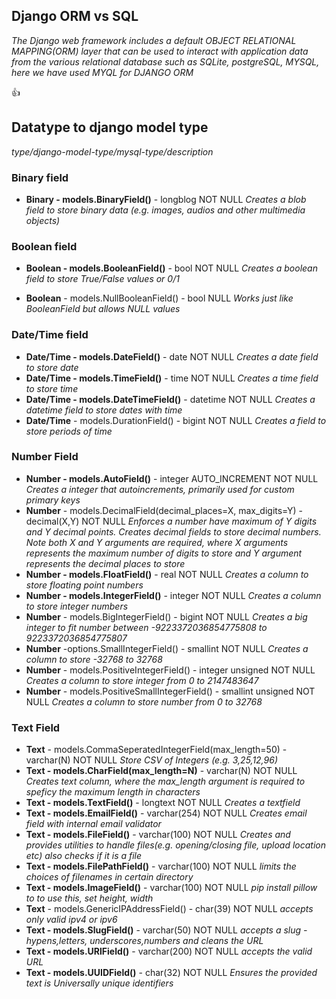## Django ORM vs SQL



_The Django web framework includes a default OBJECT RELATIONAL MAPPING(ORM)  layer that can be used to interact with application data from the various relational database such as SQLite, postgreSQL, MYSQL, here we have used MYQL for DJANGO ORM_

:+1:

## Datatype to django model type

_type/django-model-type/mysql-type/description_

### Binary field
 
- **Binary - models.BinaryField()** - longblog NOT NULL *Creates a blob field to store binary data (e.g. images, audios and other multimedia objects)*


### Boolean field

- **Boolean - models.BooleanField()** - bool NOT NULL *Creates a boolean field to store True/False values or 0/1*

- **Boolean** - models.NullBooleanField() - bool NULL *Works just like BooleanField but allows NULL values*


### Date/Time field

- **Date/Time - models.DateField()** - date NOT NULL *Creates a date field to store date*
- **Date/Time - models.TimeField()** - time NOT NULL *Creates a time field to store time*
- **Date/Time - models.DateTimeField()** - datetime NOT NULL *Creates a datetime field to store dates with time*
- **Date/Time** - models.DurationField() - bigint NOT NULL *Creates a field to store periods of time*

### Number Field

- **Number - models.AutoField()** - integer AUTO_INCREMENT NOT NULL *Creates a integer that autoincrements, primarily used for custom primary keys*
- **Number** - models.DecimalField(decimal_places=X, max_digits=Y) - decimal(X,Y) NOT NULL *Enforces a number have maximum of Y digits and Y decimal points. Creates decimal fields to store decimal numbers. Note both X and Y arguments are required, where X arguments represents the maximum number of digits to store and Y argument represents the decimal places to store*
- **Number - models.FloatField()** - real NOT NULL *Creates a column to store floating point numbers*
- **Number - models.IntegerField()** - integer NOT NULL *Creates a column to store integer numbers*
- **Number** - models.BigIntegerField() - bigint NOT NULL *Creates a big integer to fit number between -9223372036854775808 to 9223372036854775807*
- **Number** -options.SmallIntegerField() - smallint NOT NULL *Creates a column to store -32768 to 32768*
- **Number** - models.PositiveIntegerField() - integer unsigned NOT NULL *Creates a column to store integer from 0 to 2147483647*
- **Number** - models.PositiveSmallIntegerField() - smallint unsigned NOT NULL *Creates a column to store number from 0 to 32768*

### Text Field
- **Text** - models.CommaSeperatedIntegerField(max_length=50) -varchar(N) NOT NULL *Store CSV of Integers (e.g. 3,25,12,96)*
- **Text - models.CharField(max_length=N)**  - varchar(N) NOT NULL *Creates text column, where the max_length argument is required to speficy the maximum length in characters*
- **Text - models.TextField()** - longtext NOT NULL *Creates a textfield*
- **Text - models.EmailField()** - varchar(254) NOT NULL *Creates email field with internal email validator* 
- **Text - models.FileField()** - varchar(100) NOT NULL *Creates and provides utilities to handle files(e.g. opening/closing file, upload location etc) also checks if it is a file*  
- **Text - models.FilePathField()** - varchar(100) NOT NULL *limits the choices of filenames in certain directory*
- **Text - models.ImageField()** - varchar(100) NOT NULL *pip install pillow to to use this, set height, width*
- **Text** - models.GenericIPAddressField() - char(39) NOT NULL *accepts only valid ipv4 or ipv6* 
- **Text - models.SlugField()** - varchar(50) NOT NULL *accepts a slug - hypens,letters, underscores,numbers and cleans the URL*
- **Text - models.URlField()** - varchar(200) NOT NULL *accepts the valid URL*
- **Text - models.UUIDField()** - char(32) NOT NULL *Ensures the provided text is Universally unique identifiers*